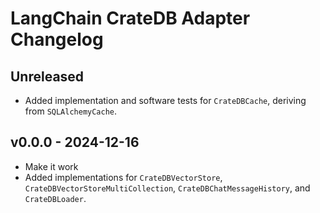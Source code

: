 # LangChain CrateDB Adapter Changelog


## Unreleased
- Added implementation and software tests for `CrateDBCache`,
  deriving from `SQLAlchemyCache`.

## v0.0.0 - 2024-12-16
- Make it work
- Added implementations for `CrateDBVectorStore`, `CrateDBVectorStoreMultiCollection`,
  `CrateDBChatMessageHistory`, and `CrateDBLoader`.
